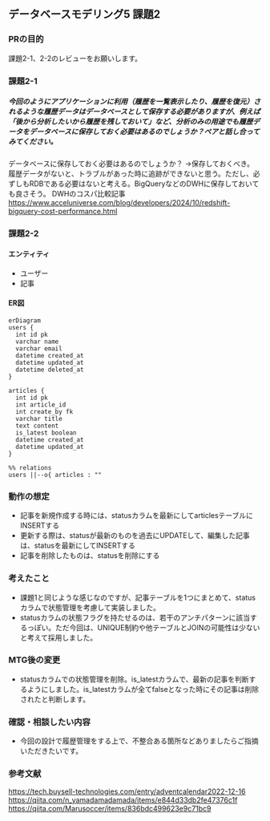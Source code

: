 ## データベースモデリング5 課題2

### PRの目的
課題2-1、2-2のレビューをお願いします。

### 課題2-1
##### 今回のようにアプリケーションに利用（履歴を一覧表示したり、履歴を復元）されるような履歴データはデータベースとして保存する必要がありますが、例えば「後から分析したいから履歴を残しておいて」など、分析のみの用途でも履歴データをデータベースに保存しておく必要はあるのでしょうか？ペアと話し合ってみてください。
データベースに保存しておく必要はあるのでしょうか？
→保存しておくべき。履歴データがないと、トラブルがあった時に追跡ができないと思う。ただし、必ずしもRDBである必要はないと考える。BigQueryなどのDWHに保存しておいても良さそう。
DWHのコスパ比較記事
https://www.acceluniverse.com/blog/developers/2024/10/redshift-bigquery-cost-performance.html

### 課題2-2
#### エンティティ
- ユーザー
- 記事

#### ER図
```mermaid
erDiagram
users {
  int id pk
  varchar name
  varchar email
  datetime created_at
  datetime updated_at
  datetime deleted_at
}

articles {
  int id pk
  int article_id 
  int create_by fk
  varchar title
  text content
  is_latest boolean
  datetime created_at
  datetime updated_at
}

%% relations
users ||--o{ articles : ""
```

### 動作の想定
- 記事を新規作成する時には、statusカラムを最新にしてarticlesテーブルにINSERTする
- 更新する際は、statusが最新のものを過去にUPDATEして、編集した記事は、statusを最新にしてINSERTする
- 記事を削除したものは、statusを削除にする

### 考えたこと
- 課題1と同じような感じなのですが、記事テーブルを1つにまとめて、statusカラムで状態管理を考慮して実装しました。
- statusカラムの状態フラグを持たせるのは、若干のアンチパターンに該当するっぽい。ただ今回は、UNIQUE制約や他テーブルとJOINの可能性は少ないと考えて採用しました。

### MTG後の変更
- statusカラムでの状態管理を削除。is_latestカラムで、最新の記事を判断するようにしました。is_latestカラムが全てfalseとなった時にその記事は削除されたと判断します。

### 確認・相談したい内容
- 今回の設計で履歴管理をする上で、不整合ある箇所などありましたらご指摘いただきたいです。

### 参考文献
https://tech.buysell-technologies.com/entry/adventcalendar2022-12-16
https://qiita.com/n_yamadamadamada/items/e844d33db2fe47376c1f
https://qiita.com/Marusoccer/items/836bdc499623e9c71bc9
